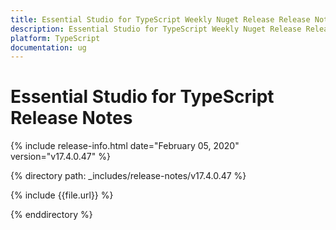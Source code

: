 ```yaml
---
title: Essential Studio for TypeScript Weekly Nuget Release Release Notes  
description: Essential Studio for TypeScript Weekly Nuget Release Release Notes  
platform: TypeScript
documentation: ug
---
```


# Essential Studio for TypeScript  Release Notes  

{% include release-info.html date="February 05, 2020"  version="v17.4.0.47" %} 


{% directory path: _includes/release-notes/v17.4.0.47 %}

{% include {{file.url}} %}

{% enddirectory %}